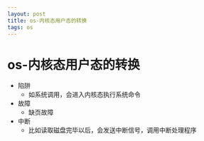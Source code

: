 ```yaml
--- 
layout: post 
title: os-内核态用户态的转换 
tags: os 
---
```

# os-内核态用户态的转换
* 陷阱
    * 如系统调用，会进入内核态执行系统命令
* 故障
    * 缺页故障
* 中断
    * 比如读取磁盘完毕以后，会发送中断信号，调用中断处理程序

